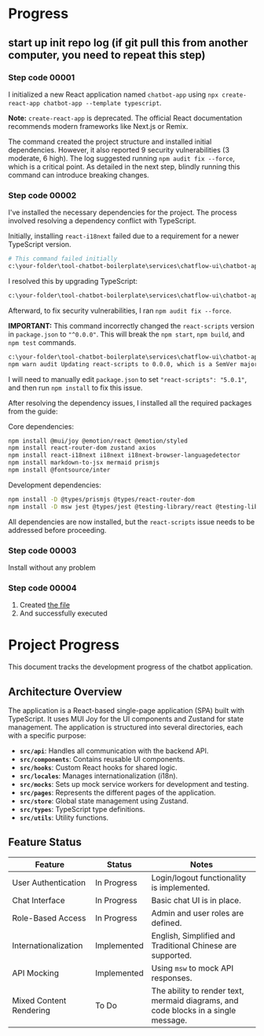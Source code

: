 # Progress

## start up init repo log (if git pull this from another computer, you need to repeat this step)

### Step code 00001

I initialized a new React application named `chatbot-app` using `npx create-react-app chatbot-app --template typescript`.

**Note:** `create-react-app` is deprecated. The official React documentation recommends modern frameworks like Next.js or Remix.

The command created the project structure and installed initial dependencies. However, it also reported 9 security vulnerabilities (3 moderate, 6 high). The log suggested running `npm audit fix --force`, which is a critical point. As detailed in the next step, blindly running this command can introduce breaking changes.

### Step code 00002

I've installed the necessary dependencies for the project. The process involved resolving a dependency conflict with TypeScript.

Initially, installing `react-i18next` failed due to a requirement for a newer TypeScript version.

```bash
# This command failed initially
c:\your-folder\tool-chatbot-boilerplate\services\chatflow-ui\chatbot-app>npm install react-i18next i18next i18next-browser-languagedetector
```

I resolved this by upgrading TypeScript:

```bash
c:\your-folder\tool-chatbot-boilerplate\services\chatflow-ui\chatbot-app>npm install typescript@latest
```

Afterward, to fix security vulnerabilities, I ran `npm audit fix --force`.

**IMPORTANT:** This command incorrectly changed the `react-scripts` version in `package.json` to `"^0.0.0"`. This will break the `npm start`, `npm build`, and `npm test` commands.

```bash
c:\your-folder\tool-chatbot-boilerplate\services\chatflow-ui\chatbot-app>npm audit fix --force
npm warn audit Updating react-scripts to 0.0.0, which is a SemVer major change.
```

I will need to manually edit `package.json` to set `"react-scripts": "5.0.1"`, and then run `npm install` to fix this issue.

After resolving the dependency issues, I installed all the required packages from the guide:

Core dependencies:

```bash
npm install @mui/joy @emotion/react @emotion/styled
npm install react-router-dom zustand axios
npm install react-i18next i18next i18next-browser-languagedetector
npm install markdown-to-jsx mermaid prismjs
npm install @fontsource/inter
```

Development dependencies:

```bash
npm install -D @types/prismjs @types/react-router-dom
npm install -D msw jest @types/jest @testing-library/react @testing-library/jest-dom
```

All dependencies are now installed, but the `react-scripts` issue needs to be addressed before proceeding.

### Step code 00003

Install without any problem

### Step code 00004

1. Created [the file](../chatbot-app/setup_structure.bat)
2. And successfully executed

# Project Progress

This document tracks the development progress of the chatbot application.

## Architecture Overview

The application is a React-based single-page application (SPA) built with TypeScript. It uses MUI Joy for the UI components and Zustand for state management. The application is structured into several directories, each with a specific purpose:

-   **`src/api`**: Handles all communication with the backend API.
-   **`src/components`**: Contains reusable UI components.
-   **`src/hooks`**: Custom React hooks for shared logic.
-   **`src/locales`**: Manages internationalization (i18n).
-   **`src/mocks`**: Sets up mock service workers for development and testing.
-   **`src/pages`**: Represents the different pages of the application.
-   **`src/store`**: Global state management using Zustand.
-   **`src/types`**: TypeScript type definitions.
-   **`src/utils`**: Utility functions.

## Feature Status

| Feature                 | Status      | Notes                                      |
| ----------------------- | ----------- | ------------------------------------------ |
| User Authentication     | In Progress | Login/logout functionality is implemented. |
| Chat Interface          | In Progress | Basic chat UI is in place.                 |
| Role-Based Access       | In Progress | Admin and user roles are defined.          |
| Internationalization    | Implemented | English, Simplified and Traditional Chinese are supported. |
| API Mocking             | Implemented | Using `msw` to mock API responses.         |
| Mixed Content Rendering | To Do       | The ability to render text, mermaid diagrams, and code blocks in a single message. |
